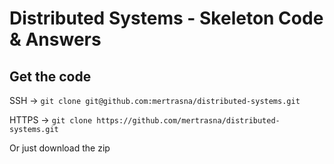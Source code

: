 # Distributed Systems - Skeleton Code & Answers 

## Get the code 
SSH -> `git clone git@github.com:mertrasna/distributed-systems.git`

HTTPS -> `git clone https://github.com/mertrasna/distributed-systems.git`

Or just download the zip
